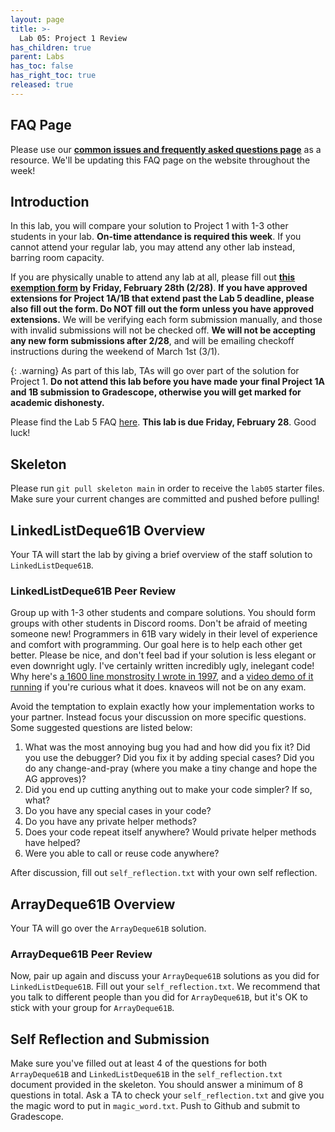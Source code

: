 ```yaml
---
layout: page
title: >-
  Lab 05: Project 1 Review
has_children: true
parent: Labs
has_toc: false
has_right_toc: true
released: true
---
```


## FAQ Page

Please use our **[common issues and frequently asked questions page](./faq.md)**
as a resource. We'll be updating this FAQ page on the website throughout the
week!

## Introduction

In this lab, you will compare your solution to Project 1 with 1-3 other students in your lab. **On-time attendance is required this week**. If you cannot attend your regular lab, you may attend any other lab instead, barring room capacity.

If you are physically unable to attend any lab at all, please fill out **[this exemption form](https://forms.gle/eQqWjZn4hbHkQAXj8) by Friday, February 28th (2/28)**. **If you have approved extensions for Project 1A/1B that extend past the Lab 5 deadline, please also fill out the form. Do NOT fill out the form unless you have approved extensions.** We will be verifying each form submission manually, and those with invalid submissions will not be checked off. **We will not be accepting any new form submissions after 2/28**, and will be emailing checkoff instructions during the weekend of March 1st (3/1).

{: .warning}
As part of this lab, TAs will go over part of the solution for Project 1. **Do not attend this lab before you have made your final Project 1A and 1B submission to Gradescope, otherwise you will get marked for academic dishonesty.**

Please find the Lab 5 FAQ [here](./faq.md). **This lab is due Friday, February 28**. Good luck!

## Skeleton

Please run `git pull skeleton main` in order to receive the `lab05` starter files. Make sure your current changes are committed and pushed before pulling!

## LinkedListDeque61B Overview

Your TA will start the lab by giving a brief overview of the staff solution to `LinkedListDeque61B`.

### LinkedListDeque61B Peer Review

Group up with 1-3 other students and compare solutions. You should form groups with other students in Discord rooms. Don't be afraid of meeting someone new! Programmers in 61B vary widely in their level of experience and comfort with programming. Our goal here is to help each other get better. Please be nice, and don't feel bad if your solution is less elegant or even downright ugly. I've certainly written incredibly ugly, inelegant code! Why here's [a 1600 line monstrosity I wrote in 1997](knaveos.html), and a [video demo of it running](https://youtu.be/XgJUC0Le_Ew) if you're curious what it does. knaveos will not be on any exam.

Avoid the temptation to explain exactly how your implementation works to your partner. Instead focus your discussion on more specific questions. Some suggested questions are listed below:

1. What was the most annoying bug you had and how did you fix it? Did you use the debugger? Did you fix it by adding special cases? Did you do any change-and-pray (where you make a tiny change and hope the AG approves)?
2. Did you end up cutting anything out to make your code simpler? If so, what?
3. Do you have any special cases in your code?
4. Do you have any private helper methods?
5. Does your code repeat itself anywhere? Would private helper methods have helped?
6. Were you able to call or reuse code anywhere?

After discussion, fill out `self_reflection.txt` with your own self reflection.

## ArrayDeque61B Overview

Your TA will go over the `ArrayDeque61B` solution.

### ArrayDeque61B Peer Review

Now, pair up again and discuss your `ArrayDeque61B` solutions as you did for `LinkedListDeque61B`. Fill out your `self_reflection.txt`. We recommend that you talk to different people than you did for `ArrayDeque61B`, but it's OK to stick with your group for `ArrayDeque61B`.

## Self Reflection and Submission

Make sure you've filled out at least 4 of the questions for both `ArrayDeque61B` and `LinkedListDeque61B` in the `self_reflection.txt` document provided in the skeleton. You should answer a minimum of 8 questions in total. Ask a TA to check your `self_reflection.txt` and give you the magic word to put in `magic_word.txt`. Push to Github and submit to Gradescope.
